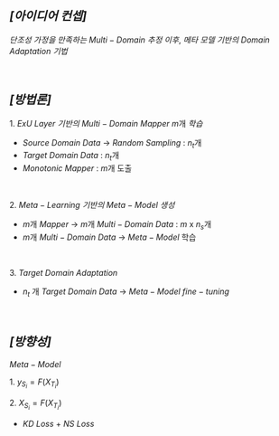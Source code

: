 *[아이디어 컨셉]*
-
$단조성$ $가정을$ $만족하는$ $Multi-Domain$ $추정$ $이후,$ $메타$ $모델$ $기반의$ $Domain$ $Adaptation$ $기법$  

<br/>

*[방법론]*
-
$1.$ $ExU$ $Layer$ $기반의$ $Multi-Domain$ $Mapper$ $m$개 $학습$
- $Source$ $Domain$ $Data$ -> $Random$ $Sampling$ : $n_{t}$개
- $Target$ $Domain$ $Data$ : $n_{t}$개
- $Monotonic$ $Mapper$ : $m$개 도출

<br/>

$2.$ $Meta-Learning$ $기반의$ $Meta-Model$ $생성$
- $m$개 $Mapper$ -> $m$개 $Multi-Domain$ $Data$ : $m$ x $n_{s}$개
- $m$개 $Multi-Domain$ $Data$ -> $Meta-Model$ 학습

<br/>

$3.$ $Target$ $Domain$ $Adaptation$
- $n_{t}$ 개 $Target$ $Domain$ $Data$ -> $Meta-Model$ $fine-tuning$

<br/>

*[방향성]*
-
$Meta-Model$

$1.$ $y_{S_i} = F(X_{T_i})$

$2.$ $X_{S_i} = F(X_{T_i})$
- $KD$ $Loss$ + $NS$ $Loss$
